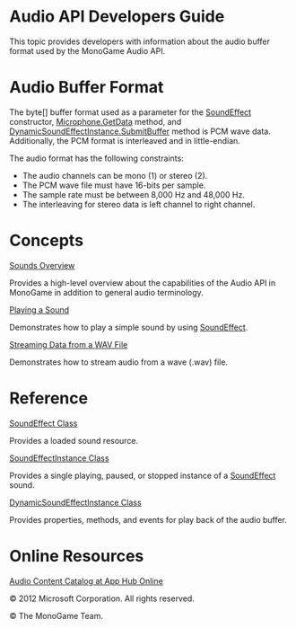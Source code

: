 

# Audio API Developers Guide

This topic provides developers with information about the audio buffer format used by the MonoGame Audio API.

# Audio Buffer Format

The byte\[\] buffer format used as a parameter for the [SoundEffect](O_M_Microsoft_Xna_Framework_Audio_SoundEffect_ctor.md) constructor, [Microphone.GetData](O_M_MXFA_Microphone_GetData.md) method, and [DynamicSoundEffectInstance.SubmitBuffer](O_M_MXFA_DynamicSoundEffectInstance_SubmitBuffer.md) method is PCM wave data. Additionally, the PCM format is interleaved and in little-endian.

The audio format has the following constraints:

*   The audio channels can be mono (1) or stereo (2).
*   The PCM wave file must have 16-bits per sample.
*   The sample rate must be between 8,000 Hz and 48,000 Hz.
*   The interleaving for stereo data is left channel to right channel.

# Concepts

[Sounds Overview](Audio_XNA.md)

Provides a high-level overview about the capabilities of the Audio API in MonoGame in addition to general audio terminology.

[Playing a Sound](Audio_HowTo_PlayASound.md)

Demonstrates how to play a simple sound by using [SoundEffect](T_MXFA_SoundEffect.md).

[Streaming Data from a WAV File](Audio_HowTo_StreamDataFromWav.md)

Demonstrates how to stream audio from a wave (.wav) file.

# Reference

[SoundEffect Class](T_MXFA_SoundEffect.md)

Provides a loaded sound resource.

[SoundEffectInstance Class](T_MXFA_SoundEffectInstance.md)

Provides a single playing, paused, or stopped instance of a [SoundEffect](T_MXFA_SoundEffect.md) sound.

[DynamicSoundEffectInstance Class](T_MXFA_DynamicSoundEffectInstance.md)

Provides properties, methods, and events for play back of the audio buffer.

# Online Resources

[Audio Content Catalog at App Hub Online](http://go.microsoft.com/fwlink/?LinkId=128877)

© 2012 Microsoft Corporation. All rights reserved.

© The MonoGame Team.
